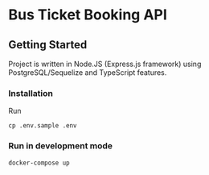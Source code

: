 # Bus Ticket Booking API

## Getting Started

Project is written in Node.JS (Express.js framework) using PostgreSQL/Sequelize and TypeScript features.

### Installation
Run 

``cp .env.sample .env``

### Run in development mode

``docker-compose up``

